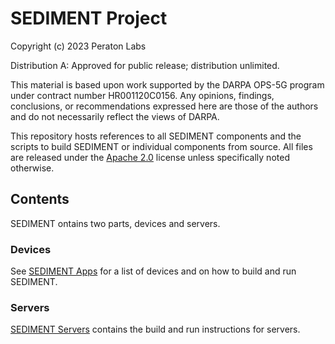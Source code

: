 <!--
 * Copyright (c) 2023 Peraton Labs
 * SPDX-License-Identifier: Apache-2.0
-->
# SEDIMENT Project

Copyright (c) 2023 Peraton Labs

Distribution A: Approved for public release; distribution unlimited. 

This material is based upon work supported by the DARPA OPS-5G program under
contract number HR001120C0156. Any opinions, findings, conclusions, or
recommendations expressed here are those of the authors and do not necessarily
reflect the views of DARPA.

This repository hosts references to all SEDIMENT components and the scripts to
build SEDIMENT or individual components from source. All files are released 
under the [Apache 2.0](LICENSE) license unless specifically noted otherwise.

## Contents
SEDIMENT ontains two parts, devices and servers. 

### Devices
See [SEDIMENT Apps](apps/README.md) for a list of devices and on how to build and run SEDIMENT.

### Servers
[SEDIMENT Servers](servers/README.md) contains the build and run instructions for servers.


